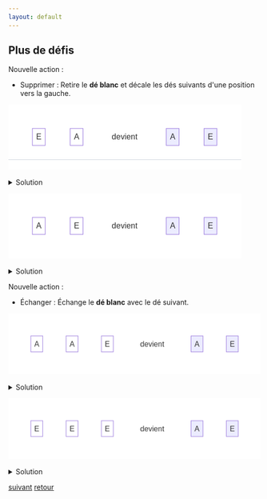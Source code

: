 ```yaml
---
layout: default
---
```


## Plus de défis

Nouvelle action :

* Supprimer : Retire le **dé blanc** et décale les dés suivants d'une position vers la gauche.

![](assets/6.png)

<details markdown="on">
<summary>Solution</summary>

<img src="assets/11.png" alt="">
</details>

![](assets/7.png)

<details markdown="on">
<summary>Solution</summary>

<img src="assets/12.png" alt="">
</details>

Nouvelle action :

* Échanger : Échange le **dé blanc** avec le dé suivant.

![](assets/8.png)

<details markdown="on">
<summary>Solution</summary>

<img src="assets/13.png" alt="">
</details>

![](assets/9.png)

<details markdown="on">
<summary>Solution</summary>

<img src="assets/14.png" alt="">
</details>

[suivant](./5)
[retour](./3)
